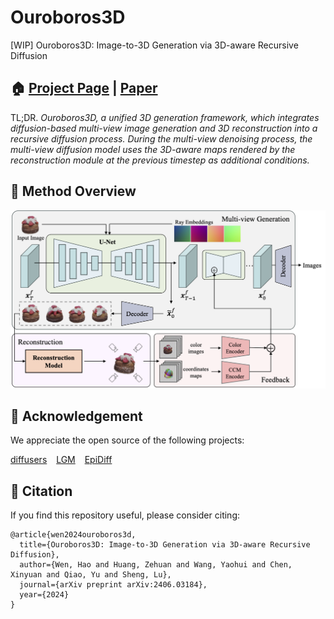 # Ouroboros3D

[WIP] Ouroboros3D: Image-to-3D Generation via 3D-aware Recursive Diffusion

## 🏠 [Project Page](https://costwen.github.io/Ouroboros3D/) | [Paper](https://arxiv.org/abs/2406.03184)

TL;DR. _Ouroboros3D, a unified 3D generation framework, which integrates diffusion-based multi-view image generation and 3D reconstruction into a recursive diffusion process. During the multi-view denoising process, the multi-view diffusion model uses the 3D-aware maps rendered by the reconstruction module at the previous timestep as additional conditions._

## 🔨 Method Overview

![img:pipeline](assets/overview.png)

## 🤝 Acknowledgement

We appreciate the open source of the following projects:

[diffusers](https://github.com/huggingface/diffusers) &#8194;
[LGM](https://github.com/3DTopia/LGM) &#8194;
[EpiDiff](https://github.com/huanngzh/EpiDiff)

## 📎 Citation

If you find this repository useful, please consider citing:

```
@article{wen2024ouroboros3d,
  title={Ouroboros3D: Image-to-3D Generation via 3D-aware Recursive Diffusion},
  author={Wen, Hao and Huang, Zehuan and Wang, Yaohui and Chen, Xinyuan and Qiao, Yu and Sheng, Lu},
  journal={arXiv preprint arXiv:2406.03184},
  year={2024}
}
```
